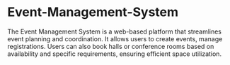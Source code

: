 # Event-Management-System
The Event Management System is a web-based platform that streamlines event planning and coordination. It allows users to create events, manage registrations. Users can also book halls or conference rooms based on availability and specific requirements, ensuring efficient space utilization.
